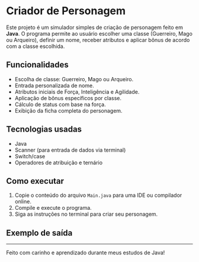 # Criador de Personagem

Este projeto é um simulador simples de criação de personagem feito em **Java**. O programa permite ao usuário escolher uma classe (Guerreiro, Mago ou Arqueiro), definir um nome, receber atributos e aplicar bônus de acordo com a classe escolhida.

## Funcionalidades

- Escolha de classe: Guerreiro, Mago ou Arqueiro.
- Entrada personalizada de nome.
- Atributos iniciais de Força, Inteligência e Agilidade.
- Aplicação de bônus específicos por classe.
- Cálculo de status com base na força.
- Exibição da ficha completa do personagem.

## Tecnologias usadas

- Java
- Scanner (para entrada de dados via terminal)
- Switch/case
- Operadores de atribuição e ternário

## Como executar

1. Copie o conteúdo do arquivo `Main.java` para uma IDE ou compilador online.
2. Compile e execute o programa.
3. Siga as instruções no terminal para criar seu personagem.

## Exemplo de saída

---

Feito com carinho e aprendizado durante meus estudos de Java!
